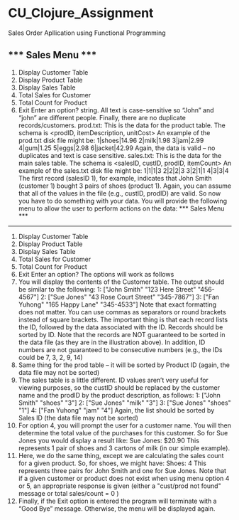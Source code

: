 # CU_Clojure_Assignment
Sales Order Apllication using Functional Programming


*** Sales Menu ***
------------------
1. Display Customer Table
2. Display Product Table
3. Display Sales Table
4. Total Sales for Customer
5. Total Count for Product
6. Exit
Enter an option?
string. All text is case-sensitive so “John” and “john” are different people. Finally, there are no
duplicate records/customers.
prod.txt: This is the data for the product table. The schema is
<prodID, itemDescription, unitCost>
An example of the prod.txt disk file might be:
1|shoes|14.96
2|milk|1.98
3|jam|2.99
4|gum|1.25
5|eggs|2.98
6|jacket|42.99
Again, the data is valid – no duplicates and text is case sensitive.
sales.txt: This is the data for the main sales table. The schema is
<salesID, custID, prodID, itemCount>
An example of the sales.txt disk file might be:
1|1|1|3
2|2|2|3
3|2|1|1
4|3|3|4
The first record (salesID 1), for example, indicates that John Smith (customer 1) bought 3 pairs of
shoes (product 1). Again, you can assume that all of the values in the file (e.g., custID, prodID) are
valid.
So now you have to do something with your data. You will provide the following menu to allow the
user to perform actions on the data:
*** Sales Menu ***
------------------
1. Display Customer Table
2. Display Product Table
3. Display Sales Table
4. Total Sales for Customer
5. Total Count for Product
6. Exit
Enter an option?
The options will work as follows
1. You will display the contents of the Customer table. The output should be similar to the
following:
1: ["John Smith" "123 Here Street" "456-4567"]
2: ["Sue Jones" "43 Rose Court Street" "345-7867"]
3: ["Fan Yuhong" "165 Happy Lane" "345-4533"]
Note that exact formatting does not matter. You can use commas as separators or round
brackets instead of square brackets. The important thing is that each record lists the ID,
followed by the data associated with the ID. Records should be sorted by ID.
Note that the records are NOT guaranteed to be sorted in the data file (as they are in the
illustration above). In addition, ID numbers are not guaranteed to be consecutive numbers
(e.g., the IDs could be 7, 3, 2, 9, 14)
2. Same thing for the prod table – it will be sorted by Product ID (again, the data file may not
be sorted)
3. The sales table is a little different. ID values aren’t very useful for viewing purposes, so the
custID should be replaced by the customer name and the prodID by the product description,
as follows:
1: ["John Smith" "shoes" "3"]
2: ["Sue Jones" "milk" "3"]
3: ["Sue Jones" "shoes" "1"]
4: ["Fan Yuhong" "jam" "4"]
Again, the list should be sorted by Sales ID (the data file may not be sorted)
4. For option 4, you will prompt the user for a customer name. You will then determine the
total value of the purchases for this customer. So for Sue Jones you would display a result
like:
Sue Jones: $20.90
This represents 1 pair of shoes and 3 cartons of milk (in our simple example).
5. Here, we do the same thing, except we are calculating the sales count for a given product. So,
for shoes, we might have:
Shoes: 4
This represents three pairs for John Smith and one for Sue Jones.
Note that if a given customer or product does not exist when using menu option 4 or 5, an
appropriate response is given (either a "cust/prod not found" message or total sales/count
= 0 )
6. Finally, if the Exit option is entered the program will terminate with a “Good Bye” message.
Otherwise, the menu will be displayed again.
